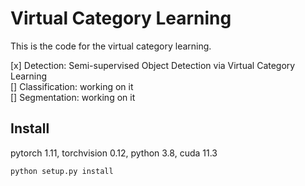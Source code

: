 # Virtual Category Learning

This is the code for the virtual category learning.

[x] Detection: Semi-supervised Object Detection via Virtual Category Learning   
[] Classification: working on it   
[] Segmentation: working on it

## Install

pytorch 1.11, torchvision 0.12, python 3.8, cuda 11.3

```bash
python setup.py install
```